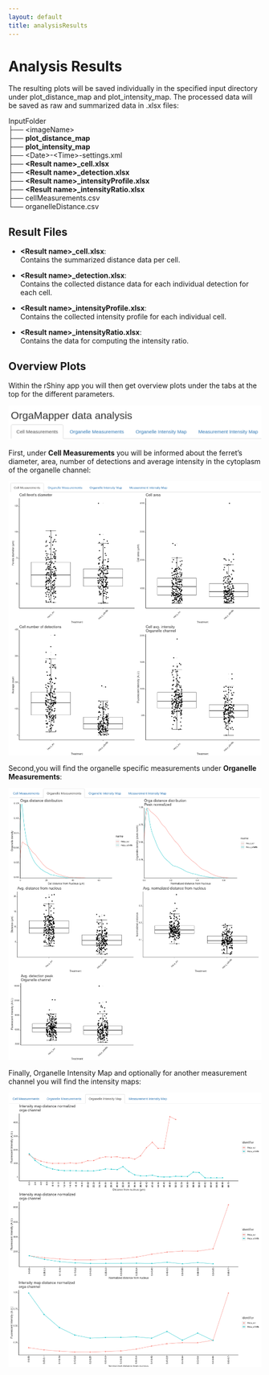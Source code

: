 ```yaml
---
layout: default
title: analysisResults
---
```


# Analysis Results

The resulting plots will be saved individually in the specified input directory under plot_distance_map and plot_intensity_map. The processed data will be saved as raw and summarized data in .xlsx files:

InputFolder<br>
├── \<imageName\><br>
├── **plot\_distance\_map**<br>
├── **plot\_intensity\_map**<br>
├── \<Date\>\-\<Time\>\-settings.xml<br>
├── **\<Result name\>\_cell.xlsx**<br>
├── **\<Result name\>\_detection.xlsx**<br>
├── **\<Result name\>\_intensityProfile.xlsx**<br>
├── **\<Result name\>\_intensityRatio.xlsx**<br>
├── cellMeasurements.csv<br>
└── organelleDistance.csv<br>

## Result Files

- **\<Result name\>\_cell.xlsx**:<br>
Contains the summarized distance data per cell.

- **\<Result name\>\_detection.xlsx**: <br>
Contains the collected distance data for each individual detection for each cell.

- **\<Result name\>\_intensityProfile.xlsx**: <br>
Contains the collected intensity profile for each individual cell.

- **\<Result name\>\_intensityRatio.xlsx**:<br>
Contains the data for computing the intensity ratio.

## Overview Plots

Within the rShiny app you will then get overview plots under the tabs at the top for the different parameters.

<p align="center">
  <img src="../images/analysis/Tabs.png" alt="ResultImages">
</p>

First, under **Cell Measurements** you will be informed about the ferret’s diameter, area, number of detections and average intensity in the cytoplasm of the organelle channel:

<p align="center">
  <img src="../images/analysis/CellMeasurements.png" alt="ResultImages">
</p>

Second,you will find the organelle specific measurements under **Organelle Measurements**:

<p align="center">
  <img src="../images/analysis/OrganelleMeas.png" alt="ResultImages">
</p>

Finally, Organelle Intensity Map and optionally for another measurement channel you will find the intensity maps:

<p align="center">
  <img src="../images/analysis/Intensity.png" alt="ResultImages">
</p>
